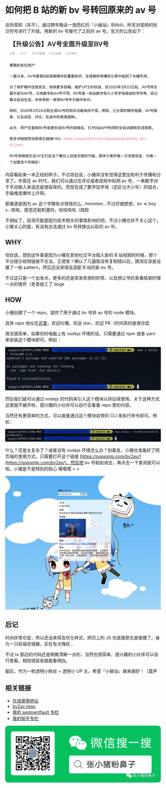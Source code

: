 # 如何把 B 站的新 bv 号转回原来的 av 号

总所周知（并不），通过跨年晚会一炮而红的『小破站』Bilibili，昨天对视频的标识符号进行了升级。用新的 bv 号替代了之前的 av 号。官方的公告如下：

![](../resources/bv2av-1.png)

内容看起来一本正经的样子。不过坦白说，小猪并没有觉得这更加有利于传播和分享了。毕竟在 av 时代，我们可以通过在评论或者视频中标明 av 号，一串数字对于手动输入来说还是很容易的。而现在成了数字加字母（还区分大小写）的组合，手输难度爆炸上升呀。

那难道是因为 av 这个字眼有点怪怪的么...hmmmm...不过仔细想想，bv => boy v...咳咳，感觉还挺刺激的，哈哈哈哈（捂脸

不胡扯了，目测可能是因为技术相关的事情影响的吧。不过小猪也并不关心这个，小猪关心的是，有没有办法通过 bv 号转换出以前的 av 号。

## WHY

坦白说，想到这件事是因为小猪在其他社交平台插入新的 B 站视频的时候，那个平台提示视频链接不合法。王德发？确认了几遍我没有复制错以后，猜测应该是设置了一些 pattern，然后还没来得及适配 B 站的新 bv 号。

不过这只是一个出发点，更多的还是突发奇想的好奇，以及想让爷的青春结束的慢一点的情怀（老青结工了 doge

## HOW

小猪创建了一个 repo，提供了用于通过 bv 号转 av 号的 node 模块。

具体 repo 地址在[这里](https://github.com/poppinlp/bv2av)，欢迎吐槽，欢迎 star，欢迎 PR（时间真的是很仓促

用法很简单，如果你的电脑上有 nodejs 环境的话，只需要通过 npm 或者 yarn 来安装这个模块即可。例如：

![](../resources/bv2av-3.png)

然后我们就可以通过 nodejs 的代码来引入这个模块以供后续使用。关于这种方式这里就不展开啦，感兴趣的小伙伴可以自行去看看 repo 里的内容。

当然还有更简单的方式，可以直接通过这个模块自带的 CLI 来执行命令即可。例如：

![](../resources/bv2av-4.png)

什么？还是太复杂了？或者没有 nodejs 环境怎么办？别着急，小猪也准备好了网页端的使用方式。只需要打开这个链接 [https://poppinlp.com/bv2av/](https://poppinlp.com/bv2av/)，然后把 bv 号粘贴进去，再点击一下查询就可以啦。小猪是不是特别的贴心 嘤嘤嘤 >.<

![](../resources/bv2av-2.png)

## 后记

时间非常仓促，所以还没来得及优化样式，网页上的 JS 也直接原生直接撸了。身为一只前端攻城猪，实在有点愧疚...

不过 ts 那边的代码还是稍微清晰一点的，当然也很简单，感兴趣的小伙伴可以自行查看，相信很容易就能看明白。

最后，作为一枚透明小粉丝 + 透明小 UP 主，希望『小破站』越来越好！（震声

## 相关链接

- [在线使用地址](https://poppinlp.com/bv2av/)
- [bv2av repo](https://github.com/poppinlp/bv2av)
- [我的 segmentfault 专栏](https://segmentfault.com/blog/zxzfbz)
- [我的知乎专栏](https://zhuanlan.zhihu.com/zxzfbz)

![我的微信公众号：张小猪粉鼻子](../resources/qrcode_green.jpeg)